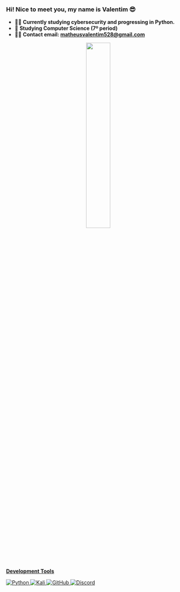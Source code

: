 ### Hi! Nice to meet you, my name is Valentim 😎

- 🐱‍👤 **Currently studying cybersecurity and progressing in Python.**
- 🌱 **Studying Computer Science (7º period)**
- 🐱‍🏍 **Contact email: matheusvalentim528@gmail.com**

<div align="center">
  <a href="https://github.com/vallentiim">
  <img width="36%" src="https://github-readme-stats.vercel.app/api/top-langs/?username=vallentiim&layout=compact&langs_count=7&theme=dark"/>
</div>

##

**Development Tools**

  ![Python](https://img.shields.io/badge/python-%23323330?style=for-the-badge&logo=python&logoColor=ffdd54)
  ![Kali](https://img.shields.io/badge/Kali-%23323330?style=for-the-badge&logo=kalilinux&logoColor=white)
  ![GitHub](https://img.shields.io/static/v1?style=for-the-badge&message=GitHub&color=%23323330&logo=GitHub&logoColor=FFFFFF&label=)
  ![Discord](https://img.shields.io/badge/-Discord-%23323330?logo=Discord&logoColor=4169e1&style=for-the-badge)
    
</div>
    

##
